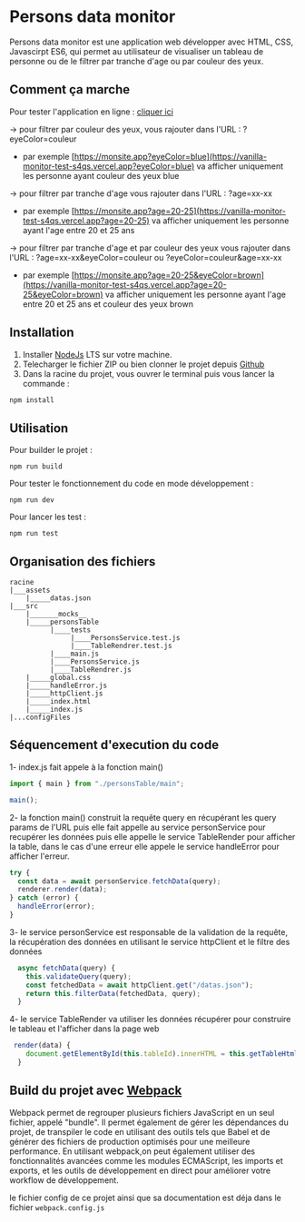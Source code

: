 # Persons data monitor

Persons data monitor est une application web développer avec HTML, CSS, Javascirpt ES6, qui permet au utilisateur de visualiser un tableau de personne ou de le filtrer par tranche d'age ou par couleur des yeux.

## Comment ça marche

Pour tester l'application en ligne : [cliquer ici](https://vanilla-monitor-test-s4qs.vercel.app/)

-> pour filtrer par couleur des yeux, vous rajouter dans l'URL : ?eyeColor=couleur

- par exemple [https://monsite.app?eyeColor=blue](https://vanilla-monitor-test-s4qs.vercel.app?eyeColor=blue) va afficher uniquement les personne ayant couleur des yeux blue

-> pour filtrer par tranche d'age vous rajouter dans l'URL : ?age=xx-xx

- par exemple [https://monsite.app?age=20-25](https://vanilla-monitor-test-s4qs.vercel.app?age=20-25) va afficher uniquement les personne ayant l'age entre 20 et 25 ans

-> pour filtrer par tranche d'age et par couleur des yeux vous rajouter dans l'URL : ?age=xx-xx&eyeColor=couleur ou ?eyeColor=couleur&age=xx-xx

- par exemple [https://monsite.app?age=20-25&eyeColor=brown](https://vanilla-monitor-test-s4qs.vercel.app?age=20-25&eyeColor=brown) va afficher uniquement les personne ayant l'age entre 20 et 25 ans et couleur des yeux brown

## Installation

1. Installer [NodeJs](https://nodejs.org/en/) LTS sur votre machine.
2. Telecharger le fichier ZIP ou bien clonner le projet depuis [Github](https://github.com/salahED/vanilla-monitor-test)
3. Dans la racine du projet, vous ouvrer le terminal puis vous lancer la commande :

```bash
npm install
```

## Utilisation

Pour builder le projet :

```
npm run build
```

Pour tester le fonctionnement du code en mode développement :

```
npm run dev
```

Pour lancer les test :

```
npm run test
```

## Organisation des fichiers

```
racine
|___assets
    |_____datas.json
|___src
    |_______mocks__
    |_____personsTable
          |____tests
               |____PersonsService.test.js
               |____TableRendrer.test.js
          |____main.js
          |____PersonsService.js
          |____TableRendrer.js
    |_____global.css
    |_____handleError.js
    |_____httpClient.js
    |_____index.html
    |_____index.js
|...configFiles
```

## Séquencement d'execution du code

1- index.js fait appele à la fonction main()

```javascript
import { main } from "./personsTable/main";

main();
```

2- la fonction main() construit la requête query en récupérant les query params de l'URL puis elle fait appelle au service personService pour recupérer les données puis elle appelle le service TableRender pour afficher la table, dans le cas d'une erreur elle appele le service handleError pour afficher l'erreur.

```javascript
try {
  const data = await personService.fetchData(query);
  renderer.render(data);
} catch (error) {
  handleError(error);
}
```

3- le service personService est responsable de la validation de la requête, la récupération des données en utilisant le service httpClient et le filtre des données

```javascript
  async fetchData(query) {
    this.validateQuery(query);
    const fetchedData = await httpClient.get("/datas.json");
    return this.filterData(fetchedData, query);
  }
```

4- le service TableRender va utiliser les données récupérer pour construire le tableau et l'afficher dans la page web

```javascript
 render(data) {
    document.getElementById(this.tableId).innerHTML = this.getTableHtml(data);
  }
```

## Build du projet avec [Webpack](https://webpack.js.org/)

Webpack permet de regrouper plusieurs fichiers JavaScript en un seul fichier, appelé "bundle". Il permet également de gérer les dépendances du projet, de transpiler le code en utilisant des outils tels que Babel et de générer des fichiers de production optimisés pour une meilleure performance. En utilisant webpack,on peut également utiliser des fonctionnalités avancées comme les modules ECMAScript, les imports et exports, et les outils de développement en direct pour améliorer votre workflow de développement.

le fichier config de ce projet ainsi que sa documentation est déja dans le fichier ```webpack.config.js```

